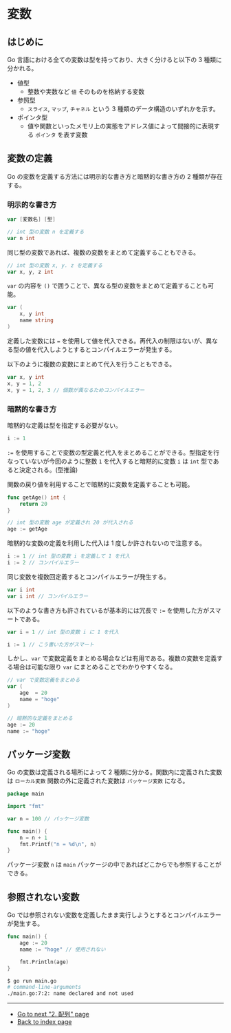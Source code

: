 # 変数

## はじめに

Go 言語における全ての変数は型を持っており、大きく分けると以下の 3 種類に分かれる。

* 値型
  * 整数や実数など `値` そのものを格納する変数
* 参照型
  * `スライス`, `マップ`, `チャネル` という 3 種類のデータ構造のいずれかを示す。
* ポインタ型
  * 値や関数といったメモリ上の実態をアドレス値によって間接的に表現する `ポインタ` を表す変数

## 変数の定義

Go の変数を定義する方法には明示的な書き方と暗黙的な書き方の 2 種類が存在する。

### 明示的な書き方

```go
var [変数名] [型]
```

```go
// int 型の変数 n を定義する
var n int
```

同じ型の変数であれば、複数の変数をまとめて定義することもできる。

```go
// int 型の変数 x, y. z を定義する
var x, y, z int
```

`var` の内容を `()` で囲うことで、異なる型の変数をまとめて定義することも可能。

<!-- markdownlint-disable MD010 -->

```go
var (
	x, y int
	name string
)
```

<!-- markdownlint-enble MD010 -->

定義した変数には `=` を使用して値を代入できる。再代入の制限はないが、異なる型の値を代入しようとするとコンパイルエラーが発生する。

以下のように複数の変数にまとめて代入を行うこともできる。

```go
var x, y int
x, y = 1, 2
x, y = 1, 2, 3 // 個数が異なるためコンパイルエラー
```

### 暗黙的な書き方

暗黙的な定義は型を指定する必要がない。

```go
i := 1
```

`:=` を使用することで変数の型定義と代入をまとめることができる。型指定を行なっていないが今回のように整数 `1` を代入すると暗黙的に変数 `i` は `int` 型であると決定される。(型推論)

関数の戻り値を利用することで暗黙的に変数を定義することも可能。

<!-- markdownlint-disable MD010 -->

```go
func getAge() int {
	return 20
}

// int 型の変数 age が定義され 20 が代入される
age := getAge
```

<!-- markdownlint-enble MD010 -->

暗黙的な変数の定義を利用した代入は 1 度しか許されないので注意する。

```go
i := 1 // int 型の変数 i を定義して 1 を代入
i := 2 // コンパイルエラー
```

同じ変数を複数回定義するとコンパイルエラーが発生する。

```go
var i int
var i int // コンパイルエラー
```

以下のような書き方も許されているが基本的には冗長で `:=` を使用した方がスマートである。

```go
var i = 1 // int 型の変数 i に 1 を代入

i := 1 // こう書いた方がスマート
```

しかし、`var` で変数定義をまとめる場合などは有用である。複数の変数を定義する場合は可能な限り `var` にまとめることでわかりやすくなる。

<!-- markdownlint-disable MD010 -->

```go
// var で変数定義をまとめる
var (
	age  = 20
	name = "hoge"
)

// 暗黙的な定義をまとめる
age := 20
name := "hoge"
```

<!-- markdownlint-enble MD010 -->

## パッケージ変数

Go の変数は定義される場所によって 2 種類に分かる。関数内に定義された変数は `ローカル変数` 関数の外に定義された変数は `パッケージ変数` になる。

<!-- markdownlint-disable MD010 -->

```go
package main

import "fmt"

var n = 100 // パッケージ変数

func main() {
	n = n + 1
	fmt.Printf("n = %d\n", n)
}
```

<!-- markdownlint-enble MD010 -->

パッケージ変数 `n` は `main` パッケージの中であればどこからでも参照することができる。

## 参照されない変数

Go では参照されない変数を定義したまま実行しようとするとコンパイルエラーが発生する。

<!-- markdownlint-disable MD010 -->

```go
func main() {
	age := 20
	name := "hoge" // 使用されない

	fmt.Println(age)
}
```

<!-- markdownlint-enble MD010 -->

```bash
$ go run main.go
# command-line-arguments
./main.go:7:2: name declared and not used
```

***

* [Go to next "2. 配列" page](./array.md)
* [Back to index page](../README.md)
